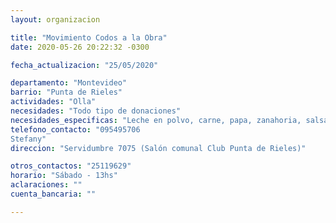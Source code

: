 ```yaml
---
layout: organizacion

title: "Movimiento Codos a la Obra"
date: 2020-05-26 20:22:32 -0300

fecha_actualizacion: "25/05/2020"

departamento: "Montevideo"
barrio: "Punta de Rieles"
actividades: "Olla"
necesidades: "Todo tipo de donaciones"
necesidades_especificas: "Leche en polvo, carne, papa, zanahoria, salsa de tomate"
telefono_contacto: "095495706
Stefany"
direccion: "Servidumbre 7075 (Salón comunal Club Punta de Rieles)"

otros_contactos: "25119629"
horario: "Sábado - 13hs"
aclaraciones: ""
cuenta_bancaria: ""

---
```

